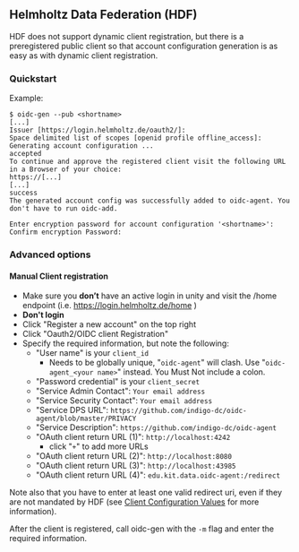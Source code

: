 ## Helmholtz Data Federation (HDF)
HDF does not support dynamic client registration, but there is a
preregistered public client so that account configuration generation is as easy
as with dynamic client registration.

### Quickstart
Example:
```
$ oidc-gen --pub <shortname>
[...]
Issuer [https://login.helmholtz.de/oauth2/]: 
Space delimited list of scopes [openid profile offline_access]: 
Generating account configuration ...
accepted
To continue and approve the registered client visit the following URL in a Browser of your choice:
https://[...]
[...]
success
The generated account config was successfully added to oidc-agent. You don't have to run oidc-add.

Enter encryption password for account configuration '<shortname>': 
Confirm encryption Password: 
```

### Advanced options

#### Manual Client registration
- Make sure you **don’t** have an active login in unity and visit the /home endpoint (i.e. https://login.helmholtz.de/home )
- **Don't login**
- Click "Register a new account" on the top right
- Click "Oauth2/OIDC client Registration"
- Specify the required information, but note the following:
    - "User name" is your `client_id`
      - Needs to be globally unique, "`oidc-agent`" will clash. Use
          "`oidc-agent_<your name>`" instead. You Must Not include a colon.
    - "Password credential" is your `client_secret`
    - "Service Admin Contact": `Your email address`
    - "Service Security Contact": `Your email address`
    - "Service DPS URL": `https://github.com/indigo-dc/oidc-agent/blob/master/PRIVACY`
    - "Service Description": `https://github.com/indigo-dc/oidc-agent`
    - "OAuth client return URL (1)": `http://localhost:4242`
        - click "`+`" to add more URLs
    - "OAuth client return URL (2)": `http://localhost:8080`
    - "OAuth client return URL (3)": `http://localhost:43985`
    - "OAuth client return URL (4)": `edu.kit.data.oidc-agent:/redirect`

Note also that you have to enter at least one valid redirect uri, even if they
are not mandated by HDF (see [Client Configuration
Values](client-configuration-values.md#redirect-uri) for
more information).

After the client is registered, call oidc-gen with the `-m` flag and enter the
required information. 



